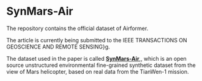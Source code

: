# SynMars-Air

The repository contains the official dataset of Airformer.

The article is currently being submitted to the IEEE TRANSACTIONS ON GEOSCIENCE AND REMOTE SENSING}g.

The dataset used in the paper is called [**SynMars-Air**](https://github.com/CVIR-Lab/SynMars/tree/SynMars-Air),, which is an open source unstructured environmental fine-grained synthetic dataset from the view of Mars helicopter, based on real data from the TianWen-1 mission.
